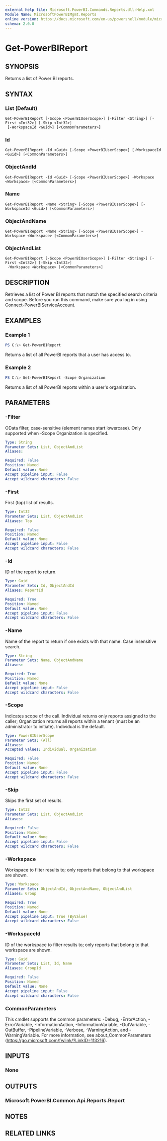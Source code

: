 ```yaml
---
external help file: Microsoft.PowerBI.Commands.Reports.dll-Help.xml
Module Name: MicrosoftPowerBIMgmt.Reports
online version: https://docs.microsoft.com/en-us/powershell/module/microsoftpowerbimgmt.reports/get-powerbireport?view=powerbi-ps
schema: 2.0.0
---
```


# Get-PowerBIReport

## SYNOPSIS
Returns a list of Power BI reports.

## SYNTAX

### List (Default)
```
Get-PowerBIReport [-Scope <PowerBIUserScope>] [-Filter <String>] [-First <Int32>] [-Skip <Int32>]
 [-WorkspaceId <Guid>] [<CommonParameters>]
```

### Id
```
Get-PowerBIReport -Id <Guid> [-Scope <PowerBIUserScope>] [-WorkspaceId <Guid>] [<CommonParameters>]
```

### ObjectAndId
```
Get-PowerBIReport -Id <Guid> [-Scope <PowerBIUserScope>] -Workspace <Workspace> [<CommonParameters>]
```

### Name
```
Get-PowerBIReport -Name <String> [-Scope <PowerBIUserScope>] [-WorkspaceId <Guid>] [<CommonParameters>]
```

### ObjectAndName
```
Get-PowerBIReport -Name <String> [-Scope <PowerBIUserScope>] -Workspace <Workspace> [<CommonParameters>]
```

### ObjectAndList
```
Get-PowerBIReport [-Scope <PowerBIUserScope>] [-Filter <String>] [-First <Int32>] [-Skip <Int32>]
 -Workspace <Workspace> [<CommonParameters>]
```

## DESCRIPTION
Retrieves a list of Power BI reports that match the specified search criteria and scope.
Before you run this command, make sure you log in using Connect-PowerBIServiceAccount.

## EXAMPLES

### Example 1
```powershell
PS C:\> Get-PowerBIReport
```

Returns a list of all PowerBI reports that a user has access to.

### Example 2
```powershell
PS C:\> Get-PowerBIReport -Scope Organization
```

Returns a list of all PowerBI reports within a user's organization.

## PARAMETERS

### -Filter
OData filter, case-sensitive (element names start lowercase). Only supported when -Scope Organization is specified.

```yaml
Type: String
Parameter Sets: List, ObjectAndList
Aliases:

Required: False
Position: Named
Default value: None
Accept pipeline input: False
Accept wildcard characters: False
```

### -First
First (top) list of results.

```yaml
Type: Int32
Parameter Sets: List, ObjectAndList
Aliases: Top

Required: False
Position: Named
Default value: None
Accept pipeline input: False
Accept wildcard characters: False
```

### -Id
ID of the report to return.

```yaml
Type: Guid
Parameter Sets: Id, ObjectAndId
Aliases: ReportId

Required: True
Position: Named
Default value: None
Accept pipeline input: False
Accept wildcard characters: False
```

### -Name
Name of the report to return if one exists with that name. Case insensitive search.

```yaml
Type: String
Parameter Sets: Name, ObjectAndName
Aliases:

Required: True
Position: Named
Default value: None
Accept pipeline input: False
Accept wildcard characters: False
```

### -Scope
Indicates scope of the call. Individual returns only reports assigned to the caller; Organization returns all reports within a tenant (must be an administrator to initiate). Individual is the default.

```yaml
Type: PowerBIUserScope
Parameter Sets: (All)
Aliases:
Accepted values: Individual, Organization

Required: False
Position: Named
Default value: None
Accept pipeline input: False
Accept wildcard characters: False
```

### -Skip
Skips the first set of results.

```yaml
Type: Int32
Parameter Sets: List, ObjectAndList
Aliases:

Required: False
Position: Named
Default value: None
Accept pipeline input: False
Accept wildcard characters: False
```

### -Workspace
Workspace to filter results to; only reports that belong to that workspace are shown.

```yaml
Type: Workspace
Parameter Sets: ObjectAndId, ObjectAndName, ObjectAndList
Aliases: Group

Required: True
Position: Named
Default value: None
Accept pipeline input: True (ByValue)
Accept wildcard characters: False
```

### -WorkspaceId
ID of the workspace to filter results to; only reports that belong to that workspace are shown.

```yaml
Type: Guid
Parameter Sets: List, Id, Name
Aliases: GroupId

Required: False
Position: Named
Default value: None
Accept pipeline input: False
Accept wildcard characters: False
```

### CommonParameters
This cmdlet supports the common parameters: -Debug, -ErrorAction, -ErrorVariable, -InformationAction, -InformationVariable, -OutVariable, -OutBuffer, -PipelineVariable, -Verbose, -WarningAction, and -WarningVariable. For more information, see about_CommonParameters (https://go.microsoft.com/fwlink/?LinkID=113216).

## INPUTS

### None

## OUTPUTS

### Microsoft.PowerBI.Common.Api.Reports.Report

## NOTES

## RELATED LINKS
